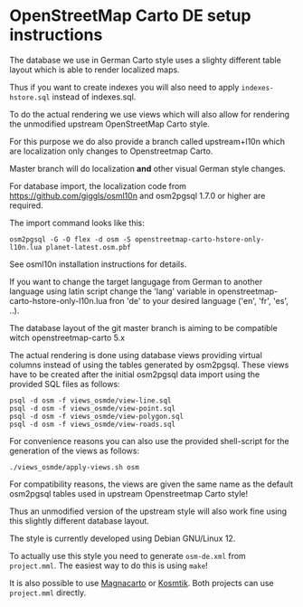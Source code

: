 # OpenStreetMap Carto DE setup instructions

The database we use in German Carto style uses a slighty different
table layout which is able to render localized maps.

Thus if you want to create indexes you will also need to apply
``indexes-hstore.sql`` instead of indexes.sql.

To do the actual rendering we use views which will also allow for rendering
the unmodified upstream OpenStreetMap Carto style.

For this purpose we do also provide a branch called upstream+l10n which are
localization only changes to Openstreetmap Carto.

Master branch will do localization **and** other visual German style changes.

For database import, the localization code from
https://github.com/giggls/osml10n and osm2pgsql 1.7.0 or higher are
required.

The import command looks like this:

```
osm2pgsql -G -O flex -d osm -S openstreetmap-carto-hstore-only-l10n.lua planet-latest.osm.pbf
```

See osml10n installation instructions for details.

If you want to change the target langugage from German to another language
using latin script change the 'lang' variable in
openstreetmap-carto-hstore-only-l10n.lua fron 'de' to your desired language
('en', 'fr', 'es', ..).

The database layout of the git master branch is aiming to be compatible witch
openstreetmap-carto 5.x

The actual rendering is done using database views providing virtual columns
instead of using the tables generated by osm2pgsql. These views have to
be created after the initial osm2pgsql data import using the provided SQL
files as follows:

```
psql -d osm -f views_osmde/view-line.sql
psql -d osm -f views_osmde/view-point.sql
psql -d osm -f views_osmde/view-polygon.sql
psql -d osm -f views_osmde/view-roads.sql
```

For convenience reasons you can also use the provided shell-script for
the generation of the views as follows:

```
./views_osmde/apply-views.sh osm

```

For compatibility reasons, the views are given the same name as the default
osm2pgsql tables used in upstream Openstreetmap Carto style!

Thus an unmodified version of the upstream style will also work fine using this
slightly different database layout.

The style is currently developed using Debian GNU/Linux 12.

To actually use this style you need to generate ```osm-de.xml``` from ```project.mml```.
The easiest way to do this is using ```make```!

It is also possible to use [Magnacarto](https://github.com/omniscale/magnacarto) or
[Kosmtik](https://github.com/kosmtik/kosmtik).
Both projects can use ```project.mml``` directly.
